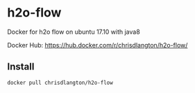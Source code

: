 # h2o-flow
Docker for h2o flow on ubuntu 17.10 with java8

Docker Hub: https://hub.docker.com/r/chrisdlangton/h2o-flow/

## Install

`docker pull chrisdlangton/h2o-flow`

